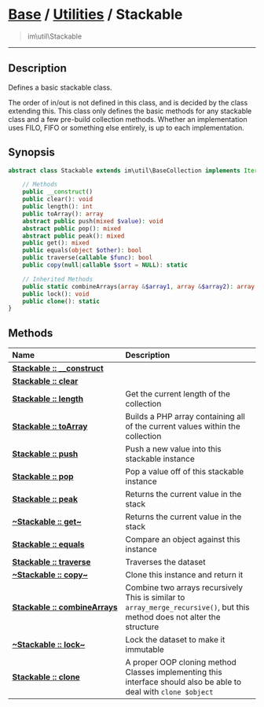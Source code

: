 # [Base](base.md) / [Utilities](util.md) / Stackable
 > im\util\Stackable
____

## Description
Defines a basic stackable class.

The order of in/out is not defined in this class,
and is decided by the class extending this. This class only
defines the basic methods for any stackable class and a few
pre-build collection methods. Whether an implementation uses
FILO, FIFO or something else entirely, is up to each implementation.

## Synopsis
```php
abstract class Stackable extends im\util\BaseCollection implements IteratorAggregate, im\features\Serializable, im\features\Cloneable, Traversable, im\util\Collection {

    // Methods
    public __construct()
    public clear(): void
    public length(): int
    public toArray(): array
    abstract public push(mixed $value): void
    abstract public pop(): mixed
    abstract public peak(): mixed
    public get(): mixed
    public equals(object $other): bool
    public traverse(callable $func): bool
    public copy(null|callable $sort = NULL): static

    // Inherited Methods
    public static combineArrays(array &$array1, array &$array2): array
    public lock(): void
    public clone(): static
}
```

## Methods
| Name | Description |
| :--- | :---------- |
| [__Stackable&nbsp;::&nbsp;\_\_construct__](util-Stackable-__construct.md) |  |
| [__Stackable&nbsp;::&nbsp;clear__](util-Stackable-clear.md) |  |
| [__Stackable&nbsp;::&nbsp;length__](util-Stackable-length.md) | Get the current length of the collection |
| [__Stackable&nbsp;::&nbsp;toArray__](util-Stackable-toArray.md) | Builds a PHP array containing all of the current values within the collection |
| [__Stackable&nbsp;::&nbsp;push__](util-Stackable-push.md) | Push a new value into this stackable instance |
| [__Stackable&nbsp;::&nbsp;pop__](util-Stackable-pop.md) | Pop a value off of this stackable instance |
| [__Stackable&nbsp;::&nbsp;peak__](util-Stackable-peak.md) | Returns the current value in the stack |
| [__~Stackable&nbsp;::&nbsp;get~__](util-Stackable-get.md) | Returns the current value in the stack |
| [__Stackable&nbsp;::&nbsp;equals__](util-Stackable-equals.md) | Compare an object against this instance |
| [__Stackable&nbsp;::&nbsp;traverse__](util-Stackable-traverse.md) | Traverses the dataset |
| [__~Stackable&nbsp;::&nbsp;copy~__](util-Stackable-copy.md) | Clone this instance and return it |
| [__Stackable&nbsp;::&nbsp;combineArrays__](util-Stackable-combineArrays.md) | Combine two arrays recursively  This is similar to `array_merge_recursive()`, but this method does not alter the structure |
| [__~Stackable&nbsp;::&nbsp;lock~__](util-Stackable-lock.md) | Lock the dataset to make it immutable |
| [__Stackable&nbsp;::&nbsp;clone__](util-Stackable-clone.md) | A proper OOP cloning method  Classes implementing this interface should also be able to deal with `clone $object` |

